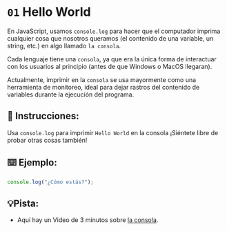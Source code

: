 # `01` Hello World
En JavaScript, usamos `console.log` para hacer que el computador imprima cualquier cosa que nosotros queramos (el contenido de una variable, un string, etc.) en algo llamado `la consola`.

Cada lenguaje tiene una `consola`, ya que era la única forma de interactuar con los usuarios al principio (antes de que Windows o MacOS llegaran).

Actualmente, imprimir en la `consola` se usa mayormente como una herramienta de monitoreo, ideal para dejar rastros del contenido de variables durante la ejecución del programa.

## 📝 Instrucciones:
Usa ```console.log``` para imprimir `Hello World` en la consola ¡Siéntete libre de probar otras cosas también!
## ⌨️ Ejemplo:
```Javascript
console.log("¿Cómo estás?");
```
## 💡Pista:
- Aquí hay un Video de 3 minutos sobre [la consola](https://www.youtube.com/watch?v=1RlkftxAo-M).
